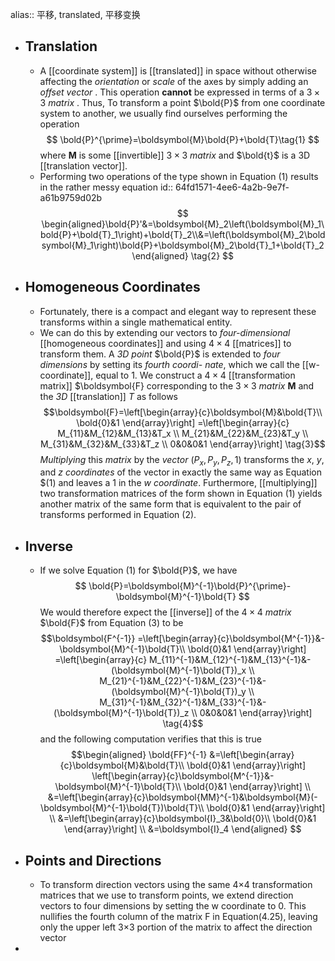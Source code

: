alias:: 平移, translated, 平移变换

- ## Translation
	- A [[coordinate system]] is [[translated]] in space without otherwise affecting the *orientation* or *scale* of the axes by simply adding an *offset vector* . 
	  This operation **cannot** be expressed in terms of a $3\times 3$ *matrix* . 
	  Thus, To transform a point $\bold{P}$ from one coordinate system to another, we usually find ourselves performing the operation
	  $$
	  \bold{P}^{\prime}=\boldsymbol{M}\bold{P}+\bold{T}\tag{1}
	  $$
	  where $\boldsymbol{M}$ is some [[invertible]] $3\times 3$ *matrix* and $\bold{t}$ is a 3D [[translation vector]].
	- Performing two operations of the type shown in Equation $(1)$ results in the rather messy equation
	  id:: 64fd1571-4ee6-4a2b-9e7f-a61b9759d02b
	  $$
	  \begin{aligned}\bold{P}'&=\boldsymbol{M}_2\left(\boldsymbol{M}_1\bold{P}+\bold{T}_1\right)+\bold{T}_2\\&=\left(\boldsymbol{M}_2\boldsymbol{M}_1\right)\bold{P}+\boldsymbol{M}_2\bold{T}_1+\bold{T}_2\end{aligned} \tag{2}
	  $$
- ## Homogeneous Coordinates
	- Fortunately, there is a compact and elegant way to represent these transforms within a single mathematical entity.
	- We can do this by extending our vectors to *four-dimensional* [[homogeneous coordinates]] and using $4\times 4$ [[matrices]] to transform them. 
	  A *3D point* $\bold{P}$ is extended to *four dimensions* by setting its *fourth coordi-
	  nate*, which we call the [[w-coordinate]], equal to $1$. 
	  We construct a $4\times 4$ [[transformation matrix]] $\boldsymbol{F} corresponding to the $3\times 3$ *matrix* $\boldsymbol{M}$ and the *3D* [[translation]] $T$ as follows
	  $$\boldsymbol{F}=\left[\begin{array}{c}\boldsymbol{M}&\bold{T}\\ \bold{0}&1 \end{array}\right]
	  =\left[\begin{array}{c} M_{11}&M_{12}&M_{13}&T_x \\
	  M_{21}&M_{22}&M_{23}&T_y \\
	  M_{31}&M_{32}&M_{33}&T_z \\
	  0&0&0&1 \end{array}\right] \tag{3}$$
	  *Multiplying* this *matrix* by the *vector* $(P_{x},P_{y},P_{z},1)$ transforms the $x$, $y$, and $z$ *coordinates* of the vector in exactly the same way as Equation $(1) and leaves a $1$ in the $w$ *coordinate*. 
	  Furthermore, [[multiplying]] two transformation matrices of the form shown in Equation (1) yields another matrix of the same form that is equivalent to the pair of transforms performed in Equation (2).
- ## Inverse
	- If we solve Equation (1) for $\bold{P}$, we have
	  $$
	  \bold{P}=\boldsymbol{M}^{-1}\bold{P}^{\prime}-\boldsymbol{M}^{-1}\bold{T}
	  $$
	  We would therefore expect the [[inverse]] of the $4\times 4$ *matrix* $\bold{F}$ from Equation $(3)$ to be
	  $$\boldsymbol{F^{-1}}
	  =\left[\begin{array}{c}\boldsymbol{M^{-1}}&-\boldsymbol{M}^{-1}\bold{T}\\ \bold{0}&1 \end{array}\right]
	  =\left[\begin{array}{c} M_{11}^{-1}&M_{12}^{-1}&M_{13}^{-1}&-(\boldsymbol{M}^{-1}\bold{T})_x \\
	  M_{21}^{-1}&M_{22}^{-1}&M_{23}^{-1}&-(\boldsymbol{M}^{-1}\bold{T})_y \\
	  M_{31}^{-1}&M_{32}^{-1}&M_{33}^{-1}&-(\boldsymbol{M}^{-1}\bold{T})_z \\
	  0&0&0&1 \end{array}\right] \tag{4}$$
	  and the following computation verifies that this is true
	  $$\begin{aligned} \bold{FF}^{-1}
	  &=\left[\begin{array}{c}\boldsymbol{M}&\bold{T}\\ \bold{0}&1 \end{array}\right] \left[\begin{array}{c}\boldsymbol{M^{-1}}&-\boldsymbol{M}^{-1}\bold{T}\\ \bold{0}&1 \end{array}\right] \\
	  &=\left[\begin{array}{c}\boldsymbol{MM}^{-1}&\boldsymbol{M}(-\boldsymbol{M}^{-1}\bold{T})\bold{T}\\ \bold{0}&1 \end{array}\right] \\
	  &=\left[\begin{array}{c}\boldsymbol{I}_3&\bold{0}\\ \bold{0}&1 \end{array}\right] \\
	  &=\boldsymbol{I}_4
	  \end{aligned}
	  $$
- ## Points and Directions
	- To transform direction vectors using the same 4×4 transformation matrices that we use to transform points, we extend direction vectors to four dimensions by setting the w coordinate to 0. This nullifies the fourth column of the matrix F in Equation(4.25), leaving only the upper left 3×3 portion of the matrix to affect the direction vector
-